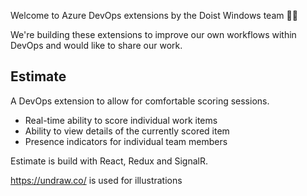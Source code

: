 Welcome to Azure DevOps extensions by the Doist Windows team 👋🏻

We're building these extensions to improve our own workflows within DevOps and would like to share our work.

## Estimate

A DevOps extension to allow for comfortable scoring sessions.
* Real-time ability to score individual work items
* Ability to view details of the currently scored item
* Presence indicators for individual team members

Estimate is build with React, Redux and SignalR.

https://undraw.co/ is used for illustrations